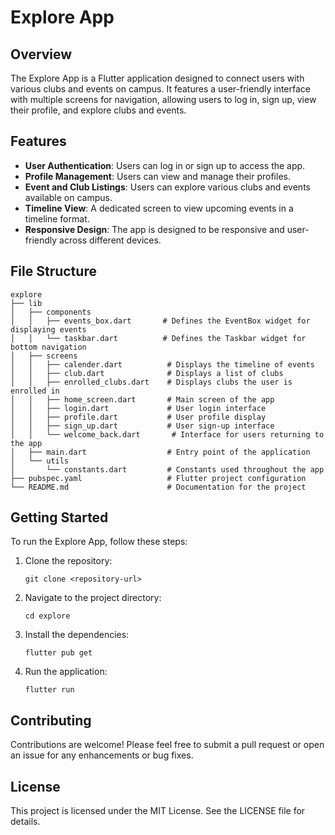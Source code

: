 # Explore App

## Overview
The Explore App is a Flutter application designed to connect users with various clubs and events on campus. It features a user-friendly interface with multiple screens for navigation, allowing users to log in, sign up, view their profile, and explore clubs and events.

## Features
- **User Authentication**: Users can log in or sign up to access the app.
- **Profile Management**: Users can view and manage their profiles.
- **Event and Club Listings**: Users can explore various clubs and events available on campus.
- **Timeline View**: A dedicated screen to view upcoming events in a timeline format.
- **Responsive Design**: The app is designed to be responsive and user-friendly across different devices.

## File Structure
```
explore
├── lib
│   ├── components
│   │   ├── events_box.dart       # Defines the EventBox widget for displaying events
│   │   └── taskbar.dart          # Defines the Taskbar widget for bottom navigation
│   ├── screens
│   │   ├── calender.dart          # Displays the timeline of events
│   │   ├── club.dart              # Displays a list of clubs
│   │   ├── enrolled_clubs.dart    # Displays clubs the user is enrolled in
│   │   ├── home_screen.dart       # Main screen of the app
│   │   ├── login.dart             # User login interface
│   │   ├── profile.dart           # User profile display
│   │   ├── sign_up.dart           # User sign-up interface
│   │   └── welcome_back.dart       # Interface for users returning to the app
│   ├── main.dart                  # Entry point of the application
│   └── utils
│       └── constants.dart         # Constants used throughout the app
├── pubspec.yaml                   # Flutter project configuration
└── README.md                      # Documentation for the project
```

## Getting Started
To run the Explore App, follow these steps:

1. Clone the repository:
   ```
   git clone <repository-url>
   ```

2. Navigate to the project directory:
   ```
   cd explore
   ```

3. Install the dependencies:
   ```
   flutter pub get
   ```

4. Run the application:
   ```
   flutter run
   ```

## Contributing
Contributions are welcome! Please feel free to submit a pull request or open an issue for any enhancements or bug fixes.

## License
This project is licensed under the MIT License. See the LICENSE file for details.